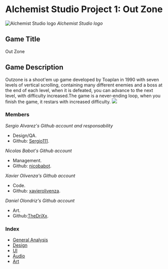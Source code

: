 # Alchemist Studio Project 1: Out Zone

![Alchemist Studio logo](https://github.com/nicobabot/OutZone_AlchemistStudio/blob/master/Wiki%20material/Logo/OutZoneLogo.jpg?raw=true)
_Alchemist Studio logo_

## Game Title

Out Zone

## Game Description

Outzone is a shoot'em up game developed by Toaplan in 1990 with seven levels of vertical scrolling, containing many different enemies and a boss at the end of each level, when it is defeated, you can advance to the next level, with difficulty increased.The game is a never-ending loop, when you finish the game, it restars with increased difficulty.
![](https://raw.githubusercontent.com/nicobabot/OutZone_AlchemistStudio/master/Wiki%20material/Welcome%20Page/11291.jpg)

### **Members**

_Sergio Alvarez's Github account and responsability_
* Design/QA.
* Github: [Sergio111](https://github.com/Sergio111).

_Nicolas Babot's Github account_
* Management.
* Github: [nicobabot](https://github.com/nicobabot).

_Xavier Olivenza's Github account_
* Code.
* Github: [xavierolivenza](https://github.com/xavierolivenza).

_Daniel Olondriz's Github account_
* Art.
* Github:[TheDriXx](https://github.com/danielolondriz).


### Index
* [General Analysis](https://github.com/nicobabot/OutZone_AlchemistStudio/wiki/General-Analysis)
* [Design](https://github.com/nicobabot/OutZone_AlchemistStudio/wiki/Design)
* [UI](https://github.com/nicobabot/OutZone_AlchemistStudio/wiki/UI)
* [Audio](https://github.com/nicobabot/OutZone_AlchemistStudio/wiki/Audio)
* [Art](https://github.com/nicobabot/OutZone_AlchemistStudio/wiki/Art)